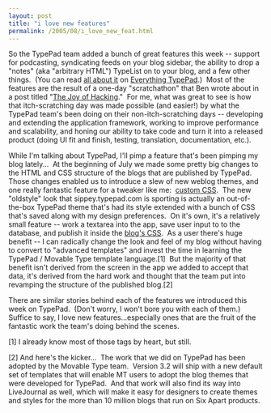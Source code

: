 ```yaml
---
layout: post
title: "i love new features"
permalink: /2005/08/i_love_new_feat.html
---
```


So the TypePad team added a bunch of great features this week -- support for podcasting, syndicating feeds on your blog sidebar, the ability to drop a "notes" (aka "arbitrary HTML") TypeList on to your blog, and a few other things.  (You can read [all about it](http://www.sixapart.com/typepad/news/2005/08/easier_sidebar.html) on [Everything TypePad](http://www.sixapart.com/typepad/news/).)  Most of the features are the result of a one-day "scratchathon" that Ben wrote about in a post titled "[The Joy of Hacking](http://www.sixapart.com/about/news/2005/08/the_joy_of_hack.html)."  For me, what was great to see is how that itch-scratching day was made possible (and easier!) by what the TypePad team's been doing on their non-itch-scratching days -- developing and extending the application framework, working to improve performance and scalability, and honing our ability to take code and turn it into a released product (doing UI fit and finish, testing, translation, documentation, etc.).

While I'm talking about TypePad, I'll pimp a feature that's been pimping my blog lately...  At the beginning of July we made some pretty big changes to the HTML and CSS structure of the blogs that are published by TypePad.  Those changes enabled us to introduce a slew of new weblog themes, and one really fantastic feature for a tweaker like me:  [custom CSS](http://help.typepad.com/tips/custom_css.html).  The new "oldstyle" look that sippey.typepad.com is sporting is actually an out-of-the-box TypePad theme that's had its style extended with a bunch of CSS that's saved along with my design preferences.  On it's own, it's a relatively small feature -- work a textarea into the app, save user input to to the database, and publish it inside the [blog's CSS](http://sippey.typepad.com/filtered/styles.css).  As a user there's huge benefit -- I can radically change the look and feel of my blog without having to convert to "advanced templates" and invest the time in learning the TypePad / Movable Type template language.\[1\]  But the majority of that benefit isn't derived from the screen in the app we added to accept that data, it's derived from the hard work and thought that the team put into revamping the structure of the published blog.\[2\]

There are similar stories behind each of the features we introduced this week on TypePad.  (Don't worry, I won't bore you with each of them.)  Suffice to say, I love new features...especially ones that are the fruit of the fantastic work the team's doing behind the scenes.

\[1\] I already know most of those tags by heart, but still.

\[2\] And here's the kicker...  The work that we did on TypePad has been adopted by the Movable Type team.  Version 3.2 will ship with a new default set of templates that will enable MT users to adopt the blog themes that were developed for TypePad.  And that work will also find its way into LiveJournal as well, which will make it easy for designers to create themes and styles for the more than 10 million blogs that run on Six Apart products.